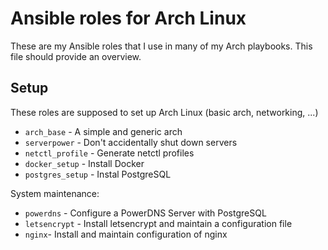 # Ansible roles for Arch Linux

These are my Ansible roles that I use in many of my Arch playbooks.
This file should provide an overview.

## Setup

These roles are supposed to set up Arch Linux (basic arch, networking, ...)
- `arch_base` - A simple and generic arch
- `serverpower` - Don't accidentally shut down servers
- `netctl_profile` - Generate netctl profiles
- `docker_setup` - Install Docker
- `postgres_setup` - Instal PostgreSQL

System maintenance:
- `powerdns` - Configure a PowerDNS Server with PostgreSQL
- `letsencrypt` - Install letsencrypt and maintain a configuration file
- `nginx`- Install and maintain configuration of nginx
